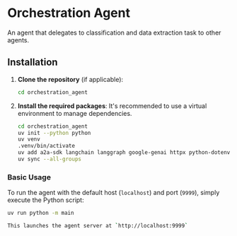 # Orchestration Agent

An agent that delegates to classification and data extraction task to other agents.

## Installation

1.  **Clone the repository** (if applicable):
    ```bash
    cd orchestration_agent
    ```

2.  **Install the required packages**:
    It's recommended to use a virtual environment to manage dependencies.

    ```bash
    cd orchestration_agent
    uv init --python python
    uv venv
    .venv/bin/activate
    uv add a2a-sdk langchain langgraph google-genai httpx python-dotenv langchain-google-genai uvicorn click rich google-adk litellm yfinance google-api-python-client google-auth-httplib2 google-auth-oauthlib google-cloud-aiplatform
    uv sync --all-groups
    ```

### Basic Usage

To run the agent with the default host (`localhost`) and port (`9999`), simply execute the Python script:

```bash
uv run python -m main

This launches the agent server at `http://localhost:9999`
